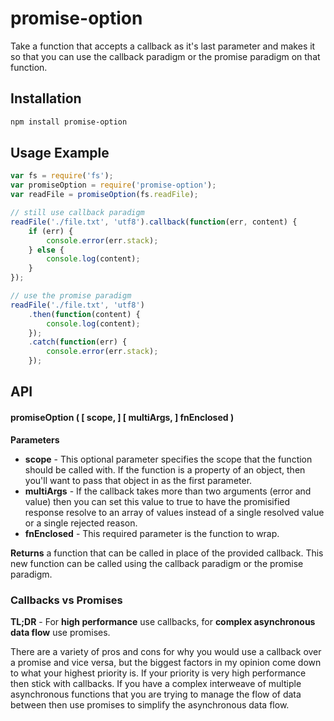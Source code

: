 # promise-option

Take a function that accepts a callback as it's last parameter and makes it so that you can use the callback paradigm or the promise paradigm on that function.

## Installation

```sh
npm install promise-option
```

## Usage Example

```js
var fs = require('fs');
var promiseOption = require('promise-option');
var readFile = promiseOption(fs.readFile);

// still use callback paradigm
readFile('./file.txt', 'utf8').callback(function(err, content) {
    if (err) {
        console.error(err.stack);    
    } else {
        console.log(content);
    }
});

// use the promise paradigm
readFile('./file.txt', 'utf8')
    .then(function(content) {
        console.log(content);
    });
    .catch(function(err) {
        console.error(err.stack); 
    });
```

## API

#### promiseOption ( [ scope, ] [ multiArgs, ] fnEnclosed )

**Parameters**

- **scope** - This optional parameter specifies the scope that the function should be called with. If the function is a property of an object, then you'll want to pass that object in as the first parameter.
- **multiArgs** - If the callback takes more than two arguments (error and value) then you can set this value to true to have the promisified response resolve to an array of values instead of a single resolved value or a single rejected reason.
- **fnEnclosed** - This required parameter is the function to wrap.

**Returns** a function that can be called in place of the provided callback. This new function can be called using the callback paradigm or the promise paradigm.

### Callbacks vs Promises

**TL;DR** - For **high performance** use callbacks, for **complex asynchronous data flow** use promises.

There are a variety of pros and cons for why you would use a callback over a promise and vice versa, but the biggest factors in my opinion come down to what your highest priority is. If your priority is very high performance then stick with callbacks. If you have a complex interweave of multiple asynchronous functions that you are trying to manage the flow of data between then use promises to simplify the
asynchronous data flow.